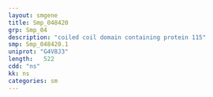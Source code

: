 ```yaml
---
layout: smgene
title: Smp_048420
grp: Smp_04
description: "coiled coil domain containing protein 115"
smp: Smp_048420.1
uniprot: "G4V8J3"
length:   522
cdd: "ns"
kk: ns
categories: sm
---
```

